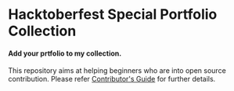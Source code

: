 # Hacktoberfest Special Portfolio Collection

#### Add your prtfolio to my collection.
This repository aims at helping beginners who are into open source contribution. Please refer [Contributor's Guide](https://github.com/athiratj/hacktober-special/blob/master/CONTRIBUTING.md) for further details.
